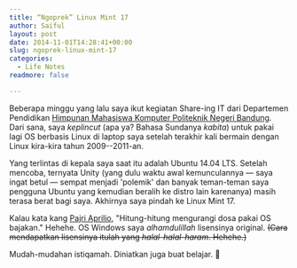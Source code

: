 ```yaml
---
title: “Ngoprek” Linux Mint 17
author: Saiful
layout: post
date: 2014-11-01T14:28:41+00:00
slug: ngoprek-linux-mint-17
categories:
  - Life Notes
readmore: false

---
```

Beberapa minggu yang lalu saya ikut kegiatan Share-ing IT dari Departemen Pendidikan [Himpunan Mahasiswa Komputer Politeknik Negeri Bandung][1]. Dari sana, saya _keplincut_ (apa ya? Bahasa Sundanya _kabita_) untuk pakai lagi OS berbasis Linux di laptop saya setelah terakhir kali bermain dengan Linux kira-kira tahun 2009--2011-an.

Yang terlintas di kepala saya saat itu adalah Ubuntu 14.04 LTS. Setelah mencoba, ternyata Unity (yang dulu waktu awal kemunculannya — saya ingat betul — sempat menjadi 'polemik' dan banyak teman-teman saya pengguna Ubuntu yang kemudian beralih ke distro lain karenanya) masih terasa berat bagi saya. Akhirnya saya pindah ke Linux Mint 17.

Kalau kata kang [Pajri Aprilio][2], "Hitung-hitung mengurangi dosa pakai OS bajakan." Hehehe. OS Windows saya _alhamdulillah_ lisensinya original. <del>(Cara mendapatkan lisensinya itulah yang <em>halal-halal-haram</em>. Hehehe.)</del>

Mudah-mudahan istiqamah. Diniatkan juga buat belajar. 🙂

 [1]: http://himakom.jtk.polban.ac.id/
 [2]: https://www.facebook.com/link.share.9?fref=ts
